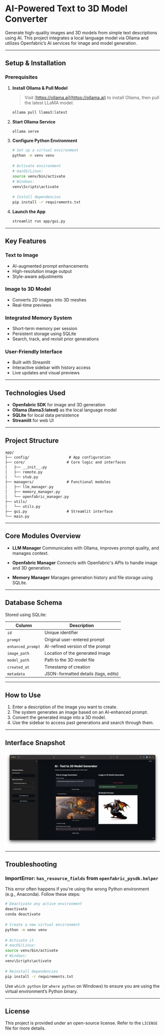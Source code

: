 
# AI-Powered Text to 3D Model Converter

Generate high-quality images and 3D models from simple text descriptions using AI. This project integrates a local language model via Ollama and utilizes Openfabric’s AI services for image and model generation.

---

##  Setup & Installation

###  Prerequisites

1. **Install Ollama & Pull Model**
   > Visit [https://ollama.ai](https://ollama.ai) to install Ollama, then pull the latest LLaMA model:

   ```bash
   ollama pull llama3:latest

2. **Start Ollama Service**

   ```bash
   ollama serve
   ```

3. **Configure Python Environment**

   ```bash
   # Set up a virtual environment
   python -m venv venv

   # Activate environment
   # macOS/Linux:
   source venv/bin/activate
   # Windows:
   venv\Scripts\activate

   # Install dependencies
   pip install -r requirements.txt
   ```

4. **Launch the App**

   ```bash
   streamlit run app/gui.py
   ```

---

##  Key Features

###  Text to Image

* AI-augmented prompt enhancements
* High-resolution image output
* Style-aware adjustments

###  Image to 3D Model

* Converts 2D images into 3D meshes
* Real-time previews

###  Integrated Memory System

* Short-term memory per session
* Persistent storage using SQLite
* Search, track, and revisit prior generations

###  User-Friendly Interface

* Built with Streamlit
* Interactive sidebar with history access
* Live updates and visual previews

---

##  Technologies Used

* **Openfabric SDK** for image and 3D generation
* **Ollama (llama3\:latest)** as the local language model
* **SQLite** for local data persistence
* **Streamlit** for web UI

---

##  Project Structure

```
app/
├── config/                  # App configuration
├── core/                   # Core logic and interfaces
│   ├── __init__.py
│   ├── remote.py
│   └── stub.py
├── managers/               # Functional modules
│   ├── llm_manager.py
│   ├── memory_manager.py
│   └── openfabric_manager.py
├── utils/
│   └── utils.py
├── gui.py                  # Streamlit interface
└── main.py
```

---

##  Core Modules Overview

* **LLM Manager**
  Communicates with Ollama, improves prompt quality, and manages context.

* **Openfabric Manager**
  Connects with Openfabric's APIs to handle image and 3D generation.

* **Memory Manager**
  Manages generation history and file storage using SQLite.

---

##  Database Schema

Stored using SQLite:

| Column            | Description                          |
| ----------------- | ------------------------------------ |
| `id`              | Unique identifier                    |
| `prompt`          | Original user-entered prompt         |
| `enhanced_prompt` | AI-refined version of the prompt     |
| `image_path`      | Location of the generated image      |
| `model_path`      | Path to the 3D model file            |
| `created_at`      | Timestamp of creation                |
| `metadata`        | JSON-formatted details (tags, edits) |

---

##  How to Use

1. Enter a description of the image you want to create.
2. The system generates an image based on an AI-enhanced prompt.
3. Convert the generated image into a 3D model.
4. Use the sidebar to access past generations and search through them.

---

##  Interface Snapshot

![App Interface](screenshot.png)

---

##  Troubleshooting

###  ImportError: `has_resource_fields` from `openfabric_pysdk.helper`

This error often happens if you're using the wrong Python environment (e.g., Anaconda). Follow these steps:

```bash
# Deactivate any active environment
deactivate
conda deactivate

# Create a new virtual environment
python -m venv venv

# Activate it
# macOS/Linux:
source venv/bin/activate
# Windows:
venv\Scripts\activate

# Reinstall dependencies
pip install -r requirements.txt
```

Use `which python` (or `where python` on Windows) to ensure you are using the virtual environment’s Python binary.

---

##  License

This project is provided under an open-source license. Refer to the `LICENSE` file for more details.

